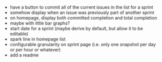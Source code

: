 - have a button to commit all of the current issues in the list for a sprint
- somehow display when an issue was previously part of another sprint
- on homepage, display both committed completion and total completion
 - maybe with little bar graphs?
- start date for a sprint (maybe derive by default, but allow it to be editable)
- spark line in homepage list
- configurable granularity on sprint page (i.e. only one snapshot per day or per hour or whatever)
- add a readme
